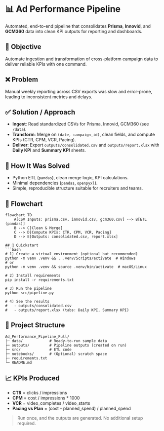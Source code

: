 # 📊 Ad Performance Pipeline

Automated, end-to-end pipeline that consolidates **Prisma**, **Innovid**, and **GCM360** data into clean KPI outputs for reporting and dashboards.

## 🎯 Objective
Automate ingestion and transformation of cross-platform campaign data to deliver reliable KPIs with one command.

## ❌ Problem
Manual weekly reporting across CSV exports was slow and error-prone, leading to inconsistent metrics and delays.

## ✅ Solution / Approach
- **Ingest**: Read standardized CSVs for Prisma, Innovid, GCM360 (see `/data`).
- **Transform**: Merge on `(date, campaign_id)`, clean fields, and compute KPIs (CTR, CPM, VCR, Pacing).
- **Deliver**: Export `outputs/consolidated.csv` and `outputs/report.xlsx` with **Daily KPI** and **Summary KPI** sheets.

## 🔧 How It Was Solved
- Python ETL (`pandas`), clean merge logic, KPI calculations.
- Minimal dependencies (`pandas`, `openpyxl`).
- Simple, reproducible structure suitable for recruiters and teams.

## 🔄 Flowchart
```mermaid
flowchart TD
    A[CSV Inputs: prisma.csv, innovid.csv, gcm360.csv] --> B[ETL (pandas)]
    B --> C[Clean & Merge]
    C --> D[Compute KPIs: CTR, CPM, VCR, Pacing]
    D --> E[Outputs: consolidated.csv, report.xlsx]

## 🚀 Quickstart
```bash
# 1) Create a virtual environment (optional but recommended)
python -m venv .venv && . .venv/Scripts/activate  # Windows
# or
python -m venv .venv && source .venv/bin/activate  # macOS/Linux

# 2) Install requirements
pip install -r requirements.txt

# 3) Run the pipeline
python src/pipeline.py

# 4) See the results
#   - outputs/consolidated.csv
#   - outputs/report.xlsx (tabs: Daily KPI, Summary KPI)
```

## 📂 Project Structure
```
Ad_Performance_Pipeline_Full/
├─ data/            # Ready-to-run sample data
├─ outputs/         # Pipeline outputs (created on run)
├─ src/             # ETL code
├─ notebooks/       # (Optional) scratch space
├─ requirements.txt
└─ README.md
```

## 📈 KPIs Produced
- **CTR** = clicks / impressions  
- **CPM** = cost / impressions * 1000  
- **VCR** = video_completes / video_starts  
- **Pacing vs Plan** = (cost - planned_spend) / planned_spend  

> Run once, and the outputs are generated. No additional setup required.
